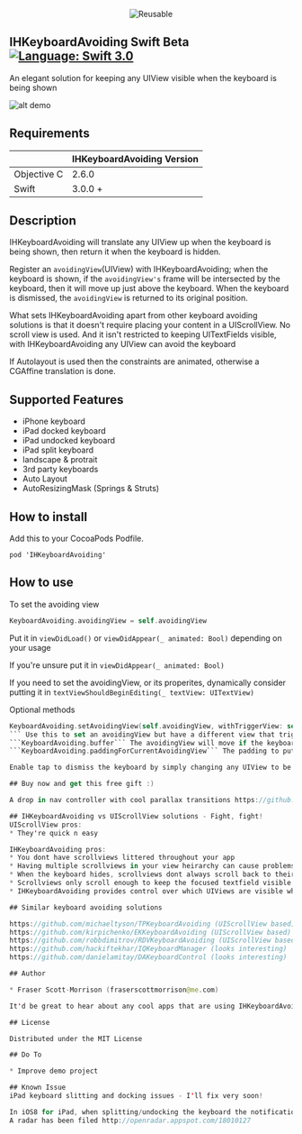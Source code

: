 <p align="center">
  <img alt="Reusable" src="https://github.com/IdleHandsApps/IHKeyboardAvoiding/blob/gh-pages/Icon-40.png" />
</p>

IHKeyboardAvoiding Swift Beta [![Language: Swift 3.0](https://img.shields.io/badge/Swift-3.0-orange.svg)](https://swift.org)
------------------------------

An elegant solution for keeping any UIView visible when the keyboard is being shown

![alt demo](https://github.com/IdleHandsApps/IHKeyboardAvoiding/blob/gh-pages/IHKeyboardAvoidingDemo.gif)

## Requirements

|                  |  IHKeyboardAvoiding Version  |
|------------------|--------------------|
|    Objective C   |        2.6.0       |
|       Swift      |        3.0.0 +     |

## Description

IHKeyboardAvoiding will translate any UIView up when the keyboard is being shown, then return it when the keyboard is hidden.  

Register an ```avoidingView```(UIView) with IHKeyboardAvoiding; when the keyboard is shown, if  the ```avoidingView's``` frame will be intersected by the keyboard, then it will move up just above the keyboard. When the keyboard is dismissed, the ```avoidingView``` is returned to its original position.

What sets IHKeyboardAvoiding apart from other keyboard avoiding solutions is that it doesn't require placing your content in a UIScrollView.  No scroll view is used. And it isn't restricted to keeping UITextFields visible, with IHKeyboardAvoiding any UIView can avoid the keyboard

If Autolayout is used then the constraints are animated, otherwise a CGAffine translation is done.

## Supported Features

* iPhone keyboard
* iPad docked keyboard
* iPad undocked keyboard
* iPad split keyboard
* landscape & protrait
* 3rd party keyboards
* Auto Layout
* AutoResizingMask (Springs & Struts)

## How to install

Add this to your CocoaPods Podfile.
```
pod 'IHKeyboardAvoiding'
```

## How to use

To set the avoiding view
```swift
KeyboardAvoiding.avoidingView = self.avoidingView
```

Put it in ```viewDidLoad()``` or ```viewDidAppear(_ animated: Bool)``` depending on your usage

If you're unsure put it in ```viewDidAppear(_ animated: Bool)```

If you need to set the avoidingView, or its properites, dynamically consider putting it in ```textViewShouldBeginEditing(_ textView: UITextView)```

Optional methods    
```swift
KeyboardAvoiding.setAvoidingView(self.avoidingView, withTriggerView: self.triggerView)
``` Use this to set an avoidingView but have a different view that triggers the avoiding. If a triggerView's frame will be intersected by the keyboard, then the avoidingView will be moved so that the triggerView is above the keyboard
```KeyboardAvoiding.buffer``` The avoidingView will move if the keyboard is within [buffer] points of the triggerView's frame.  Default buffer is 0  
```KeyboardAvoiding.paddingForCurrentAvoidingView``` The padding to put between the keyboard and triggerView.  Default padding is 0

Enable tap to dismiss the keyboard by simply changing any UIView to be an instance of KeyboardDismissingView in you nib/storyboard

## Buy now and get this free gift :)

A drop in nav controller with cool parallax transitions https://github.com/IdleHandsApps/IHParallaxNavigationController

## IHKeyboardAvoiding vs UIScrollView solutions - Fight, fight!
UIScrollView pros:
* They're quick n easy

IHKeyboardAvoiding pros:
* You dont have scrollviews littered throughout your app
* Having multiple scrollviews in your view heirarchy can cause problems
* When the keyboard hides, scrollviews dont always scroll back to their original position
* Scrollviews only scroll enough to keep the focused textfield visible
* IHKeyboardAvoiding provides control over which UIViews are visible when the keyboard appears

## Similar keyboard avoiding solutions

https://github.com/michaeltyson/TPKeyboardAvoiding (UIScrollView based)  
https://github.com/kirpichenko/EKKeyboardAvoiding (UIScrollView based)  
https://github.com/robbdimitrov/RDVKeyboardAvoiding (UIScrollView based) 
https://github.com/hackiftekhar/IQKeyboardManager (looks interesting) 
https://github.com/danielamitay/DAKeyboardControl (looks interesting)

## Author

* Fraser Scott-Morrison (fraserscottmorrison@me.com)

It'd be great to hear about any cool apps that are using IHKeyboardAvoiding

## License 

Distributed under the MIT License

## Do To

* Improve demo project

## Known Issue
iPad keyboard slitting and docking issues - I'll fix very soon!

In iOS8 for iPad, when splitting/undocking the keyboard the notifications arent reliably sent by the OS meaning IHKeyboardAvoiding can be left in the wrong state
A radar has been filed http://openradar.appspot.com/18010127
